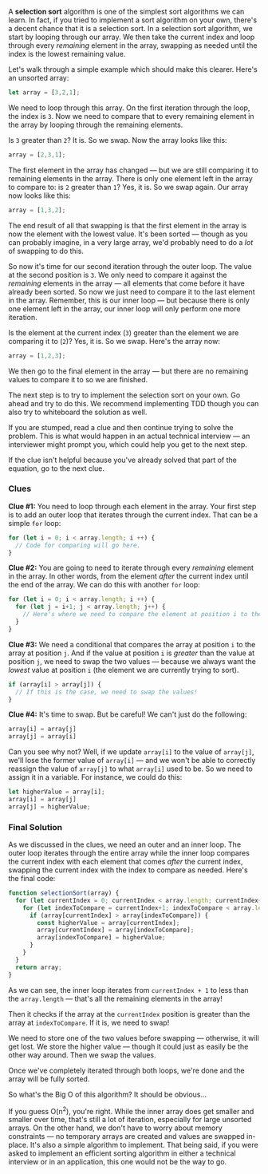 A **selection sort** algorithm is one of the simplest sort algorithms we can learn. In fact, if you tried to implement a sort algorithm on your own, there's a decent chance that it is a selection sort. In a selection sort algorithm, we start by looping through our array. We then take the current index and loop through every _remaining_ element in the array, swapping as needed until the index is the lowest remaining value.

Let's walk through a simple example which should make this clearer. Here's an unsorted array:

```js
let array = [3,2,1];
```

We need to loop through this array. On the first iteration through the loop, the index is `3`. Now we need to compare that to every remaining element in the array by looping through the remaining elements.

Is `3` greater than `2`? It is. So we swap. Now the array looks like this:

```js
array = [2,3,1];
```

The first element in the array has changed — but we are still comparing it to remaining elements in the array. There is only one element left in the array to compare to: is `2` greater than `1`? Yes, it is. So we swap again. Our array now looks like this:

```js
array = [1,3,2];
```

The end result of all that swapping is that the first element in the array is now the element with the lowest value. It's been sorted — though as you can probably imagine, in a very large array, we'd probably need to do a _lot_ of swapping to do this.

So now it's time for our second iteration through the outer loop. The value at the second position is `3`. We only need to compare it against the _remaining_ elements in the array — all elements that come before it have already been sorted. So now we just need to compare it to the last element in the array. Remember, this is our inner loop — but because there is only one element left in the array, our inner loop will only perform one more iteration.

Is the element at the current index (`3`) greater than the element we are comparing it to (`2`)? Yes, it is. So we swap. Here's the array now:

```js
array = [1,2,3];
```

We then go to the final element in the array — but there are no remaining values to compare it to so we are finished.

The next step is to try to implement the selection sort on your own. Go ahead and try to do this. We recommend implementing TDD though you can also try to whiteboard the solution as well.

If you are stumped, read a clue and then continue trying to solve the problem. This is what would happen in an actual technical interview — an interviewer might prompt you, which could help you get to the next step.

If the clue isn't helpful because you've already solved that part of the equation, go to the next clue.

### Clues

**Clue #1:** You need to loop through each element in the array. Your first step is to add an outer loop that iterates through the current index. That can be a simple `for` loop:

```js
for (let i = 0; i < array.length; i ++) {
  // Code for comparing will go here.
}
```

**Clue #2:** You are going to need to iterate through every _remaining_ element in the array. In other words, from the element _after_ the current index until the end of the array. We can do this with another `for` loop:

```js
for (let i = 0; i < array.length; i ++) {
  for (let j = i+1; j < array.length; j++) {
    // Here's where we need to compare the element at position i to the element at position j.
  }
}
```

**Clue #3:** We need a conditional that compares the array at position `i` to the array at position `j`. And if the value at position `i` is _greater_ than the value at position `j`, we need to swap the two values — because we always want the _lowest_ value at position `i` (the element we are currently trying to sort).

```js
if (array[i] > array[j]) {
  // If this is the case, we need to swap the values!
}
```

**Clue #4:** It's time to swap. But be careful! We can't just do the following:

```js
array[i] = array[j]
array[j] = array[i]
```

Can you see why not? Well, if we update `array[i]` to the value of `array[j]`, we'll lose the former value of `array[i]` — and we won't be able to correctly reassign the value of `array[j]` to what `array[i]` used to be. So we need to assign it in a variable. For instance, we could do this:

```js
let higherValue = array[i];
array[i] = array[j]
array[j] = higherValue;
```

### Final Solution

As we discussed in the clues, we need an outer and an inner loop. The outer loop iterates through the entire array while the inner loop compares the current index with each element that comes _after_ the current index, swapping the current index with the index to compare as needed. Here's the final code:

```js
function selectionSort(array) {
  for (let currentIndex = 0; currentIndex < array.length; currentIndex++) {
    for (let indexToCompare = currentIndex+1; indexToCompare < array.length; indexToCompare++) {
      if (array[currentIndex] > array[indexToCompare]) {
        const higherValue = array[currentIndex];
        array[currentIndex] = array[indexToCompare];
        array[indexToCompare] = higherValue;
      }
    }
  }
  return array;
}
```

As we can see, the inner loop iterates from `currentIndex + 1` to less than the `array.length` — that's all the remaining elements in the array!

Then it checks if the array at the `currentIndex` position is greater than the array at `indexToCompare`. If it is, we need to swap!

We need to store one of the two values before swapping — otherwise, it will get lost. We store the higher value — though it could just as easily be the other way around. Then we swap the values.

Once we've completely iterated through both loops, we're done and the array will be fully sorted.

So what's the Big O of this algorithm? It should be obvious...

If you guess O(n<sup>2</sup>), you're right. While the inner array does get smaller and smaller over time, that's still a lot of iteration, especially for large unsorted arrays. On the other hand, we don't have to worry about memory constraints — no temporary arrays are created and values are swapped in-place. It's also a simple algorithm to implement. That being said, if you were asked to implement an efficient sorting algorithm in either a technical interview or in an application, this one would not be the way to go.